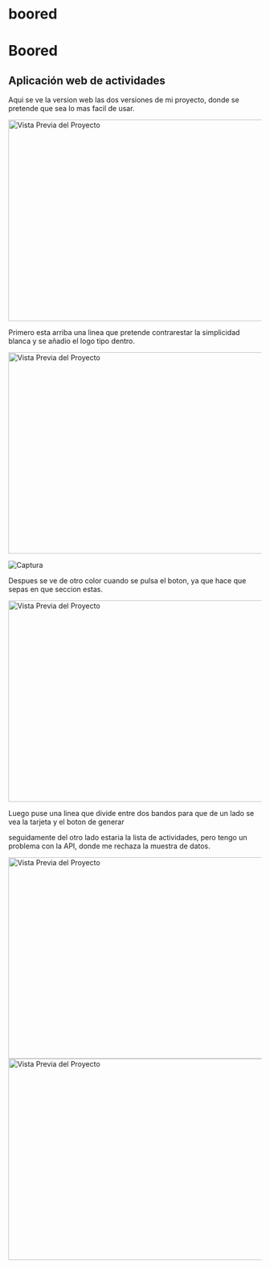 # boored
<!-- README.md -->

<h1>Boored</h1>

<h2>Aplicación web de actividades</h2>

<p>Aqui se ve la version web las dos versiones de mi proyecto, donde se pretende que sea lo mas facil de usar.</p>
<img src="https://via.placeholder.com/800x400" alt="Vista Previa del Proyecto" width="800" height="400">



<p>Primero esta arriba una linea que pretende contrarestar la simplicidad blanca y se añadio el logo tipo dentro.</p>
<img src="/" alt="Vista Previa del Proyecto" width="800" height="400">

![Captura](https://github.com/user-attachments/assets/27bccc88-e135-44df-a928-392ead908399)


<p>Despues se ve de otro color cuando se pulsa el boton, ya que hace que sepas en que seccion estas.</p>
<img src="https://via.placeholder.com/800x400" alt="Vista Previa del Proyecto" width="800" height="400">





<p>Luego puse una linea que divide entre dos bandos para que de un lado se vea la tarjeta y el boton de generar </p>
<p>seguidamente del otro lado estaria la lista de actividades, pero tengo un problema con la API, donde me rechaza la muestra de datos.</p>

<img src="https://via.placeholder.com/800x400" alt="Vista Previa del Proyecto" width="800" height="400">



<img src="https://via.placeholder.com/800x400" alt="Vista Previa del Proyecto" width="800" height="400">
